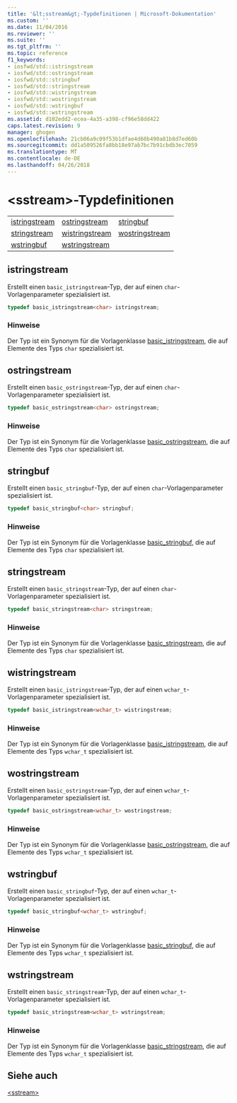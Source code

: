 ```yaml
---
title: '&lt;sstream&gt;-Typdefinitionen | Microsoft-Dokumentation'
ms.custom: ''
ms.date: 11/04/2016
ms.reviewer: ''
ms.suite: ''
ms.tgt_pltfrm: ''
ms.topic: reference
f1_keywords:
- iosfwd/std::istringstream
- iosfwd/std::ostringstream
- iosfwd/std::stringbuf
- iosfwd/std::stringstream
- iosfwd/std::wistringstream
- iosfwd/std::wostringstream
- iosfwd/std::wstringbuf
- iosfwd/std::wstringstream
ms.assetid: d102edd2-ecea-4a35-a398-cf96e58dd422
caps.latest.revision: 9
manager: ghogen
ms.openlocfilehash: 21cb06a9c09f53b1dfae4d60b490a81b8d7ed60b
ms.sourcegitcommit: dd1a509526fa8bb18e97ab7bc7b91cbdb3ec7059
ms.translationtype: MT
ms.contentlocale: de-DE
ms.lasthandoff: 04/26/2018
---
```

# <a name="ltsstreamgt-typedefs"></a>&lt;sstream&gt;-Typdefinitionen

||||
|-|-|-|
|[istringstream](#istringstream)|[ostringstream](#ostringstream)|[stringbuf](#stringbuf)|
|[stringstream](#stringstream)|[wistringstream](#wistringstream)|[wostringstream](#wostringstream)|
|[wstringbuf](#wstringbuf)|[wstringstream](#wstringstream)|

## <a name="istringstream"></a> istringstream

Erstellt einen `basic_istringstream`-Typ, der auf einen `char`-Vorlagenparameter spezialisiert ist.

```cpp
typedef basic_istringstream<char> istringstream;
```

### <a name="remarks"></a>Hinweise

Der Typ ist ein Synonym für die Vorlagenklasse [basic_istringstream](../standard-library/basic-istringstream-class.md), die auf Elemente des Typs `char` spezialisiert ist.

## <a name="ostringstream"></a> ostringstream

Erstellt einen `basic_ostringstream`-Typ, der auf einen `char`-Vorlagenparameter spezialisiert ist.

```cpp
typedef basic_ostringstream<char> ostringstream;
```

### <a name="remarks"></a>Hinweise

Der Typ ist ein Synonym für die Vorlagenklasse [basic_ostringstream](../standard-library/basic-ostringstream-class.md), die auf Elemente des Typs `char` spezialisiert ist.

## <a name="stringbuf"></a> stringbuf

Erstellt einen `basic_stringbuf`-Typ, der auf einen `char`-Vorlagenparameter spezialisiert ist.

```cpp
typedef basic_stringbuf<char> stringbuf;
```

### <a name="remarks"></a>Hinweise

Der Typ ist ein Synonym für die Vorlagenklasse [basic_stringbuf](../standard-library/basic-stringbuf-class.md), die auf Elemente des Typs `char` spezialisiert ist.

## <a name="stringstream"></a> stringstream

Erstellt einen `basic_stringstream`-Typ, der auf einen `char`-Vorlagenparameter spezialisiert ist.

```cpp
typedef basic_stringstream<char> stringstream;
```

### <a name="remarks"></a>Hinweise

Der Typ ist ein Synonym für die Vorlagenklasse [basic_stringstream](../standard-library/basic-stringstream-class.md), die auf Elemente des Typs `char` spezialisiert ist.

## <a name="wistringstream"></a> wistringstream

Erstellt einen `basic_istringstream`-Typ, der auf einen `wchar_t`-Vorlagenparameter spezialisiert ist.

```cpp
typedef basic_istringstream<wchar_t> wistringstream;
```

### <a name="remarks"></a>Hinweise

Der Typ ist ein Synonym für die Vorlagenklasse [basic_istringstream](../standard-library/basic-istringstream-class.md), die auf Elemente des Typs `wchar_t` spezialisiert ist.

## <a name="wostringstream"></a> wostringstream

Erstellt einen `basic_ostringstream`-Typ, der auf einen `wchar_t`-Vorlagenparameter spezialisiert ist.

```cpp
typedef basic_ostringstream<wchar_t> wostringstream;
```

### <a name="remarks"></a>Hinweise

Der Typ ist ein Synonym für die Vorlagenklasse [basic_ostringstream](../standard-library/basic-ostringstream-class.md), die auf Elemente des Typs `wchar_t` spezialisiert ist.

## <a name="wstringbuf"></a> wstringbuf

Erstellt einen `basic_stringbuf`-Typ, der auf einen `wchar_t`-Vorlagenparameter spezialisiert ist.

```cpp
typedef basic_stringbuf<wchar_t> wstringbuf;
```

### <a name="remarks"></a>Hinweise

Der Typ ist ein Synonym für die Vorlagenklasse [basic_stringbuf](../standard-library/basic-stringbuf-class.md), die auf Elemente des Typs `wchar_t` spezialisiert ist.

## <a name="wstringstream"></a> wstringstream

Erstellt einen `basic_stringstream`-Typ, der auf einen `wchar_t`-Vorlagenparameter spezialisiert ist.

```cpp
typedef basic_stringstream<wchar_t> wstringstream;
```

### <a name="remarks"></a>Hinweise

Der Typ ist ein Synonym für die Vorlagenklasse [basic_stringstream](../standard-library/basic-stringstream-class.md), die auf Elemente des Typs `wchar_t` spezialisiert ist.

## <a name="see-also"></a>Siehe auch

[\<sstream>](../standard-library/sstream.md)<br/>
